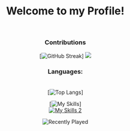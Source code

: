 <div id="header" align="center">

# Welcome to my Profile!<br><br>

### Contributions<br>
[![GitHub Streak](http://github-readme-streak-stats.herokuapp.com?user=exterpolation&theme=tokyonight&hide_border=true&border_radius=15&date_format=M%20j%5B%2C%20Y%5D)]
<img src="https://profile-counter.glitch.me/exterpolation/count.svg">

  
### Languages:<br><br>
  
[![Top Langs](https://github-readme-stats.vercel.app/api/top-langs/?username=exterpolation&layout=compact&theme=transparent&hide_border=true&border_radius=15)]

[![My Skills](https://skillicons.dev/icons?i=php,html,javascript,typescript,nodejs,jquery,vue,angular,react,bash,java,rust,c,cpp,python)]<br>
[![My Skills 2](https://skillicons.dev/icons?i=lua,linux,windows,powershell,swift,markdown)](https://skillicons.dev)<br>
  
 ![Recently Played](https://spotify-recently-played-readme.vercel.app/api?user=wgupz8x7rohqanezzao2g3cxw)
</div>
